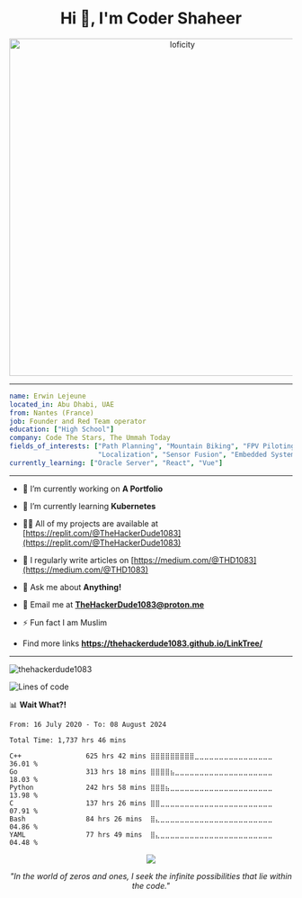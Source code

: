 <h1 align="center">Hi 👋, I'm Coder Shaheer</h1>


<p align="center">
<img alt="loficity" width="600px" src="https://github.com/HyunCafe/HyunCafe/raw/main/assests/loficity.gif"</img>
</p>




---
```yaml
name: Erwin Lejeune
located_in: Abu Dhabi, UAE
from: Nantes (France)
job: Founder and Red Team operator
education: ["High School"]
company: Code The Stars, The Ummah Today
fields_of_interests: ["Path Planning", "Mountain Biking", "FPV Piloting", "3D printing and modeling", 
                      "Localization", "Sensor Fusion", "Embedded Systems"]
currently_learning: ["Oracle Server", "React", "Vue"]
```
---

- 🔭 I’m currently working on **A Portfolio**

- 🌱 I’m currently learning **Kubernetes**

- 👨‍💻 All of my projects are available at [https://replit.com/@TheHackerDude1083](https://replit.com/@TheHackerDude1083)

- 📝 I regularly write articles on [https://medium.com/@THD1083](https://medium.com/@THD1083)

- 💬 Ask me about **Anything!**

- 📨 Email me at **TheHackerDude1083@proton.me**

- ⚡ Fun fact I am Muslim

- Find more links **https://thehackerdude1083.github.io/LinkTree/**
---

<p><img align="center" src="https://github-readme-stats.vercel.app/api/top-langs?username=ShahkerTHD&show_icons=true&theme=radical&locale=en&layout=compact" alt="thehackerdude1083" /></p>


![Lines of code](https://img.shields.io/badge/From%20Hello%20World%20I%27ve%20Written-74.4%20million%20lines%20of%20code-blue)




📊 **Wait What?!** 

```text
From: 16 July 2020 - To: 08 August 2024

Total Time: 1,737 hrs 46 mins

C++                625 hrs 42 mins ⣿⣿⣿⣿⣿⣿⣿⣿⣿⣀⣀⣀⣀⣀⣀⣀⣀⣀⣀⣀⣀⣀⣀⣀⣀   36.01 %
Go                 313 hrs 18 mins ⣿⣿⣿⣿⣦⣀⣀⣀⣀⣀⣀⣀⣀⣀⣀⣀⣀⣀⣀⣀⣀⣀⣀⣀⣀   18.03 %
Python             242 hrs 58 mins ⣿⣿⣿⣦⣀⣀⣀⣀⣀⣀⣀⣀⣀⣀⣀⣀⣀⣀⣀⣀⣀⣀⣀⣀⣀   13.98 %
C                  137 hrs 26 mins ⣿⣿⣀⣀⣀⣀⣀⣀⣀⣀⣀⣀⣀⣀⣀⣀⣀⣀⣀⣀⣀⣀⣀⣀⣀   07.91 %
Bash               84 hrs 26 mins  ⣿⣄⣀⣀⣀⣀⣀⣀⣀⣀⣀⣀⣀⣀⣀⣀⣀⣀⣀⣀⣀⣀⣀⣀⣀   04.86 %
YAML               77 hrs 49 mins  ⣿⣄⣀⣀⣀⣀⣀⣀⣀⣀⣀⣀⣀⣀⣀⣀⣀⣀⣀⣀⣀⣀⣀⣀⣀   04.48 %
```


<p align="center">
  <img src="https://capsule-render.vercel.app/api?type=waving&color=gradient&height=60&section=footer"/>
</p>

<p align="center">
  <em>"In the world of zeros and ones, I seek the infinite possibilities that lie within the code."</em>
</p>
